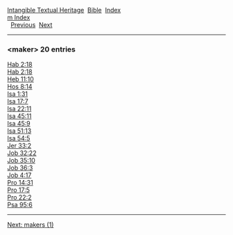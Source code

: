 [Intangible Textual Heritage](../../index)  [Bible](../index) 
[Index](index)   
[m Index](_m_)  
  [Previous](c07070)  [Next](c07072) 

------------------------------------------------------------------------

### &lt;maker&gt; 20 entries

[Hab 2:18](../kjv/hab002.htm#018)  
[Hab 2:18](../kjv/hab002.htm#018)  
[Heb 11:10](../kjv/heb011.htm#010)  
[Hos 8:14](../kjv/hos008.htm#014)  
[Isa 1:31](../kjv/isa001.htm#031)  
[Isa 17:7](../kjv/isa017.htm#007)  
[Isa 22:11](../kjv/isa022.htm#011)  
[Isa 45:11](../kjv/isa045.htm#011)  
[Isa 45:9](../kjv/isa045.htm#009)  
[Isa 51:13](../kjv/isa051.htm#013)  
[Isa 54:5](../kjv/isa054.htm#005)  
[Jer 33:2](../kjv/jer033.htm#002)  
[Job 32:22](../kjv/job032.htm#022)  
[Job 35:10](../kjv/job035.htm#010)  
[Job 36:3](../kjv/job036.htm#003)  
[Job 4:17](../kjv/job004.htm#017)  
[Pro 14:31](../kjv/pro014.htm#031)  
[Pro 17:5](../kjv/pro017.htm#005)  
[Pro 22:2](../kjv/pro022.htm#002)  
[Psa 95:6](../kjv/psa095.htm#006)  

------------------------------------------------------------------------

[Next: makers (1)](c07072)
